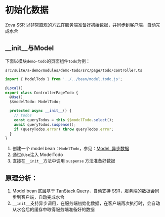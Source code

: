 # 初始化数据

Zova SSR 以非常直观的方式在服务端准备好初始数据，并同步到客户端，自动完成水合

## \_\_init\_\_与Model

下面以模块`demo-todo`的页面组件`todo`为例：

`src/suite/a-demo/modules/demo-todo/src/page/todo/controller.ts`

```typescript
import { ModelTodo } from '../../bean/model.todo.js';

@Local()
export class ControllerPageTodo {
  @Use()
  $$modelTodo: ModelTodo;

  protected async __init__() {
    // todos
    const queryTodos = this.$$modelTodo.select();
    await queryTodos.suspense();
    if (queryTodos.error) throw queryTodos.error;
  }
}
```

1. 创建一个 model bean：`ModelTodo`，参见：[Model: 异步数据](../model/async-data.md)
2. 通过`@Use`注入 ModelTodo
3. 直接在`__init__`方法中调用 `suspense` 方法准备好数据

## 原理分析：

1. Model bean 底层基于 [TanStack Query](../model/introduction.md)，自动支持 SSR，服务端的数据会同步到客户端，自动完成水合
2. `__init__`支持异步调用，在服务端初始化数据，在客户端再次执行时，会自动从水合后的缓存中取得服务端准备好的数据
